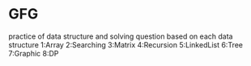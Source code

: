 # GFG
practice of data structure and solving question based on each data structure
1:Array
2:Searching
3:Matrix
4:Recursion
5:LinkedList
6:Tree
7:Graphic
8:DP

